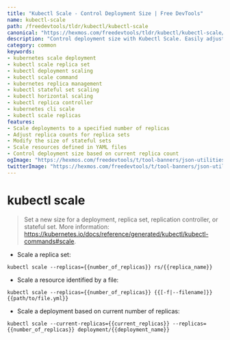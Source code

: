 ```yaml
---
title: "Kubectl Scale - Control Deployment Size | Free DevTools"
name: kubectl-scale
path: /freedevtools/tldr/kubectl/kubectl-scale
canonical: "https://hexmos.com/freedevtools/tldr/kubectl/kubectl-scale/"
description: "Control deployment size with Kubectl Scale. Easily adjust the number of replicas for deployments, replica sets, and stateful sets. Free online tool, no registration required."
category: common
keywords:
- kubernetes scale deployment
- kubectl scale replica set
- kubectl deployment scaling
- kubectl scale command
- kubernetes replica management
- kubectl stateful set scaling
- kubectl horizontal scaling
- kubectl replica controller
- kubernetes cli scale
- kubectl scale replicas
features:
- Scale deployments to a specified number of replicas
- Adjust replica counts for replica sets
- Modify the size of stateful sets
- Scale resources defined in YAML files
- Control deployment size based on current replica count
ogImage: "https://hexmos.com/freedevtools/t/tool-banners/json-utilities-banner.png"
twitterImage: "https://hexmos.com/freedevtools/t/tool-banners/json-utilities-banner.png"
---
```


# kubectl scale

> Set a new size for a deployment, replica set, replication controller, or stateful set.
> More information: <https://kubernetes.io/docs/reference/generated/kubectl/kubectl-commands#scale>.

- Scale a replica set:

`kubectl scale --replicas={{number_of_replicas}} rs/{{replica_name}}`

- Scale a resource identified by a file:

`kubectl scale --replicas={{number_of_replicas}} {{[-f|--filename]}} {{path/to/file.yml}}`

- Scale a deployment based on current number of replicas:

`kubectl scale --current-replicas={{current_replicas}} --replicas={{number_of_replicas}} deployment/{{deployment_name}}`
